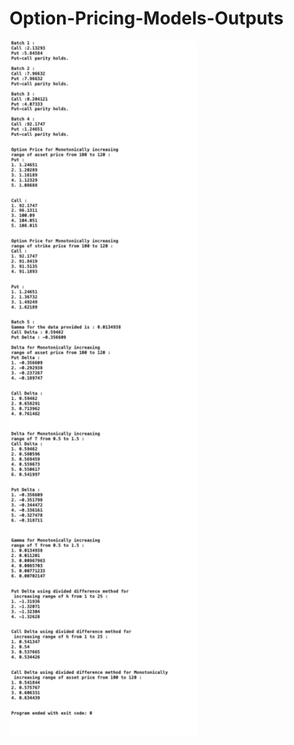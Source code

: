 # Option-Pricing-Models-Outputs

<img src="European_Option_Output/main_output.png" width="300" alt="Main Output">


